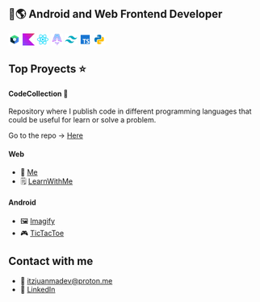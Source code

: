 ## 📱🌎 Android and Web Frontend Developer

<div>
    <img src="assets/ic-compose.webp" width="24" height="24" />
    <img src="assets/ic-kotlin.webp" width="24" height="24" />
    <img src="assets/ic-react.webp" width="24" height="24" />
    <img src="assets/ic-astro.webp" width="24" height="24" />
    <img src="assets/ic-tailwindcss.webp" width="24" height="24" />
    <img src="assets/ic-ts.webp" width="24" height="24" />
    <img src="assets/ic-python.webp" width="24" height="24" />
</div>

## Top Proyects ⭐

#### CodeCollection 🚀
Repository where I publish code in different programming languages that could be useful for learn or solve a problem.

Go to the repo -> [Here](https://github.com/juanmadev5/CodeCollection)

#### Web
- 🧔 [Me](https://github.com/juanmadev5/me)
- 🗒️ [LearnWithMe](https://github.com/juanmadev5/learn-with-me)

#### Android
- 🖼️ [Imagify](https://github.com/juanmadev5/Imagify)
- 🎮 [TicTacToe](https://github.com/juanmadev5/TicTacToe)

## Contact with me
- 📧 itzjuanmadev@proton.me
- 🔗 [LinkedIn](www.linkedin.com/in/juan-manuel-velázquez-ba8a342ba)
